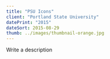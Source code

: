 ```yaml
---
title: "PSU Icons"
client: "Portland State University"
datePrint: "2015"
dateSort: 2015-08-29
thumb: ../images/thumbnail-orange.jpg
---
```


Write a description
